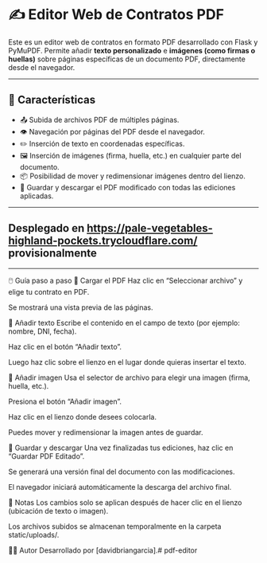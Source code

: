 # ✍️ Editor Web de Contratos PDF

Este es un editor web de contratos en formato PDF desarrollado con Flask y PyMuPDF. Permite añadir **texto personalizado** e **imágenes (como firmas o huellas)** sobre páginas específicas de un documento PDF, directamente desde el navegador.

---

## 🚀 Características

- 📤 Subida de archivos PDF de múltiples páginas.
- 👁️ Navegación por páginas del PDF desde el navegador.
- ✏️ Inserción de texto en coordenadas específicas.
- 🖼️ Inserción de imágenes (firma, huella, etc.) en cualquier parte del documento.
- 📦 Posibilidad de mover y redimensionar imágenes dentro del lienzo.
- 💾 Guardar y descargar el PDF modificado con todas las ediciones aplicadas.

---

## Desplegado en https://pale-vegetables-highland-pockets.trycloudflare.com/ provisionalmente

---

🖱️ Guía paso a paso
🔹 Cargar el PDF
Haz clic en “Seleccionar archivo” y elige tu contrato en PDF.

Se mostrará una vista previa de las páginas.

🔹 Añadir texto
Escribe el contenido en el campo de texto (por ejemplo: nombre, DNI, fecha).

Haz clic en el botón “Añadir texto”.

Luego haz clic sobre el lienzo en el lugar donde quieras insertar el texto.

🔹 Añadir imagen
Usa el selector de archivo para elegir una imagen (firma, huella, etc.).

Presiona el botón “Añadir imagen”.

Haz clic en el lienzo donde desees colocarla.

Puedes mover y redimensionar la imagen antes de guardar.

🔹 Guardar y descargar
Una vez finalizadas tus ediciones, haz clic en “Guardar PDF Editado”.

Se generará una versión final del documento con las modificaciones.

El navegador iniciará automáticamente la descarga del archivo final.

📌 Notas
Los cambios solo se aplican después de hacer clic en el lienzo (ubicación de texto o imagen).

Los archivos subidos se almacenan temporalmente en la carpeta static/uploads/.

🧑‍💻 Autor
Desarrollado por [davidbriangarcia].# pdf-editor
